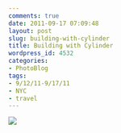 ```yaml
---
comments: true
date: 2011-09-17 07:09:48
layout: post
slug: building-with-cylinder
title: Building with Cylinder
wordpress_id: 4532
categories:
- PhotoBlog
tags:
- 9/12/11-9/17/11
- NYC
- travel
---
```


![](http://ryanfitzer.com/main/wp-content/uploads/2011/09/2011-09-13-at-14-35-16.jpg)
